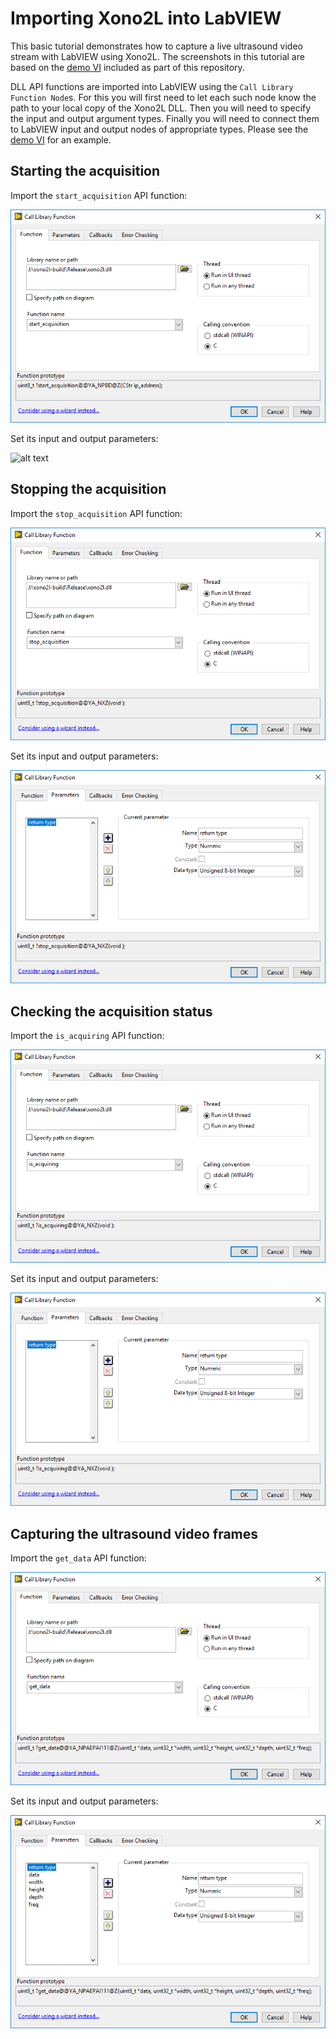# Importing Xono2L into LabVIEW

This basic tutorial demonstrates how to capture a live ultrasound video stream with LabVIEW using Xono2L.
The screenshots in this tutorial are based on the [demo VI][demo-vi] included as part of this repository.

[demo-vi]: ../vi/demo.vi

DLL API functions are imported into LabVIEW using the `Call Library Function Node`s.
For this you will first need to let each such node know the path to your local copy of the Xono2L DLL.
Then you will need to specify the input and output argument types.
Finally you will need to connect them to LabVIEW input and output nodes of appropriate types.
Please see the [demo VI][demo-vi] for an example.

## Starting the acquisition

Import the `start_acquisition` API function:

![alt text][start_import]

[start_import]: ./res/start_import.png "Importing the acquisition starter function into LabVIEW"

Set its input and output parameters:

![alt text][start_params]

[start_params]: ./res/start_params.pnt "Parameters of the acquisition starter function"

## Stopping the acquisition

Import the `stop_acquisition` API function:

![alt text][stop_import]

[stop_import]: ./res/stop_import.png "Importing the acquisition stopper function into LabVIEW"

Set its input and output parameters:

![alt text][stop_params]

[stop_params]: ./res/stop_params.png "Parameters of the acquisition stopper function"

## Checking the acquisition status

Import the `is_acquiring` API function:

![alt text][status_import]

[status_import]: ./res/status_import.png

Set its input and output parameters:

![alt text][status_params]

[status_params]: ./res/status_params.png

## Capturing the ultrasound video frames

Import the `get_data` API function:

![alt text][capture_import]

[capture_import]: ./res/capture_import.png

Set its input and output parameters:

![alt text][capture_params]

[capture_params]: ./res/capture_params.png

